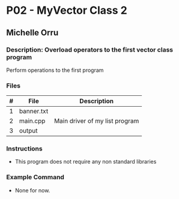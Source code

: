 # P02 - MyVector Class 2
## Michelle Orru
### Description: Overload operators to the first vector class program

Perform operations to the first program

### Files

|   #   |    File    | Description                      |
| :---: |  --------  | -------------------------------- |
|   1   | banner.txt |                                  |
|   2   |  main.cpp  | Main driver of my list program   |
|   3   |   output   |                                  |


### Instructions

- This program does not require any non standard libraries

### Example Command

- None for now. 


